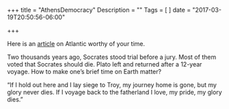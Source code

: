+++
title = "AthensDemocracy"
Description = ""
Tags = [
]
date = "2017-03-19T20:50:56-06:00"

+++

Here is an [article](https://www.theatlantic.com/magazine/archive/2017/04/making-athens-great-again/517791/) on Atlantic worthy of your time.

Two thousands years ago, Socrates stood trial before a jury. Most of them voted that Socrates should die. Plato left and returned after a 12-year voyage. How to make one’s brief time on Earth matter? 

“If I hold out here and I lay siege to Troy, my journey home is gone, but my glory never dies. If I voyage back to the fatherland I love, my pride, my glory dies.”

  

